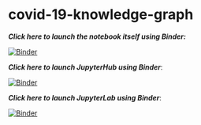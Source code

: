 # covid-19-knowledge-graph

___Click here to launch the notebook itself using Binder:___

[![Binder](https://mybinder.org/badge_logo.svg)](https://mybinder.org/v2/gh/allstonfojas/covid-19-knowledge-graph/master?filepath=location_cleaning_final.ipynb)

___Click here to launch JupyterHub using Binder___:

[![Binder](https://mybinder.org/badge_logo.svg)](https://mybinder.org/v2/gh/allstonfojas/covid-19-knowledge-graph/master)

___Click here to launch JupyterLab using Binder___:

[![Binder](https://mybinder.org/badge_logo.svg)](https://mybinder.org/v2/gh/allstonfojas/covid-19-knowledge-graph/master?urlpath=lab/tree/location_cleaning_final.ipynb)
